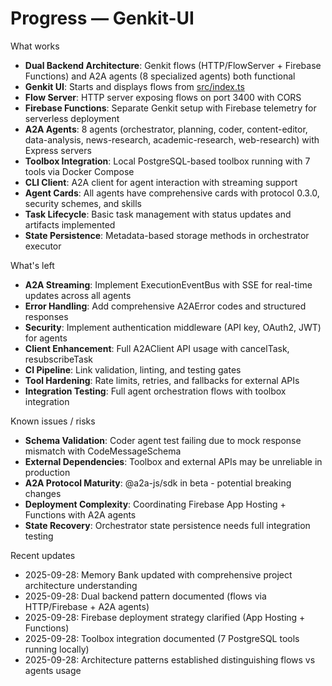 # Progress — Genkit-UI

What works

- **Dual Backend Architecture**: Genkit flows (HTTP/FlowServer + Firebase Functions) and A2A agents (8 specialized agents) both functional
- **Genkit UI**: Starts and displays flows from [src/index.ts](../src/index.ts)
- **Flow Server**: HTTP server exposing flows on port 3400 with CORS
- **Firebase Functions**: Separate Genkit setup with Firebase telemetry for serverless deployment
- **A2A Agents**: 8 agents (orchestrator, planning, coder, content-editor, data-analysis, news-research, academic-research, web-research) with Express servers
- **Toolbox Integration**: Local PostgreSQL-based toolbox running with 7 tools via Docker Compose
- **CLI Client**: A2A client for agent interaction with streaming support
- **Agent Cards**: All agents have comprehensive cards with protocol 0.3.0, security schemes, and skills
- **Task Lifecycle**: Basic task management with status updates and artifacts implemented
- **State Persistence**: Metadata-based storage methods in orchestrator executor

What's left

- **A2A Streaming**: Implement ExecutionEventBus with SSE for real-time updates across all agents
- **Error Handling**: Add comprehensive A2AError codes and structured responses
- **Security**: Implement authentication middleware (API key, OAuth2, JWT) for agents
- **Client Enhancement**: Full A2AClient API usage with cancelTask, resubscribeTask
- **CI Pipeline**: Link validation, linting, and testing gates
- **Tool Hardening**: Rate limits, retries, and fallbacks for external APIs
- **Integration Testing**: Full agent orchestration flows with toolbox integration

Known issues / risks

- **Schema Validation**: Coder agent test failing due to mock response mismatch with CodeMessageSchema
- **External Dependencies**: Toolbox and external APIs may be unreliable in production
- **A2A Protocol Maturity**: @a2a-js/sdk in beta - potential breaking changes
- **Deployment Complexity**: Coordinating Firebase App Hosting + Functions with A2A agents
- **State Recovery**: Orchestrator state persistence needs full integration testing

Recent updates

- 2025-09-28: Memory Bank updated with comprehensive project architecture understanding
- 2025-09-28: Dual backend pattern documented (flows via HTTP/Firebase + A2A agents)
- 2025-09-28: Firebase deployment strategy clarified (App Hosting + Functions)
- 2025-09-28: Toolbox integration documented (7 PostgreSQL tools running locally)
- 2025-09-28: Architecture patterns established distinguishing flows vs agents usage
